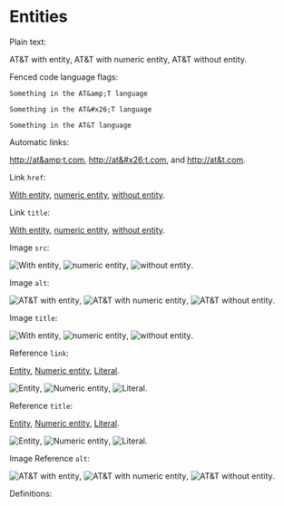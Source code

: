 # Entities

Plain text:

AT&amp;T with entity, AT&#x26;T with numeric entity, AT&T without entity.

Fenced code language flags:

```AT&amp;T
Something in the AT&amp;T language
```

```AT&#x26;T
Something in the AT&#x26;T language
```

```AT&T
Something in the AT&T language
```

Automatic links:

<http://at&amp;t.com>, <http://at&#x26;t.com>, and <http://at&t.com>.

Link `href`:

[With entity](http://at&amp;t.com), [numeric entity](http://at&#x26;t.com), [without entity](http://at&t.com).

Link `title`:

[With entity](http://att.com "AT&amp;T"), [numeric entity](http://att.com "AT&#x26;T"), [without entity](http://example.com "AT&T").

Image `src`:

![With entity](http://at&amp;t.com/fav.ico), ![numeric entity](http://at&#x26;t.com/fav.ico), ![without entity](http://at&t.com/fav.ico).

Image `alt`:

![AT&amp;T with entity](http://att.com/fav.ico), ![AT&#x26;T with numeric entity](http://att.com/fav.ico), ![AT&T without entity](http://att.com/fav.ico).

Image `title`:

![With entity](http://att.com/fav.ico "AT&amp;T"), ![numeric entity](http://att.com/fav.ico "AT&#x26;T"), ![without entity](http://att.com/fav.ico "AT&T").

Reference `link`:

[Entity][entity], [Numeric entity][numeric-entity], [Literal][literal].

![Entity][entity], ![Numeric entity][numeric-entity], ![Literal][literal].

Reference `title`:

[Entity][title-entity], [Numeric entity][title-numeric-entity], [Literal][title-literal].

![Entity][title-entity], ![Numeric entity][title-numeric-entity], ![Literal][title-literal].

Image Reference `alt`:

![AT&amp;T with entity][reference], ![AT&#x26;T with numeric entity][reference], ![AT&T without entity][reference].

Definitions:

[reference]: http://at&t.com/fav.ico "AT&T favicon"

[entity]: http://at&amp;t.com/fav.ico "ATT favicon"
[numeric-entity]: http://at&#x26;t.com/fav.ico "ATT favicon"
[literal]: http://at&t.com/fav.ico "ATT favicon"

[title-entity]: http://at&t.com/fav.ico "AT&amp;T favicon"
[title-numeric-entity]: http://at&t.com/fav.ico "AT&#x26;T favicon"
[title-literal]: http://at&t.com/fav.ico "AT&T favicon"
